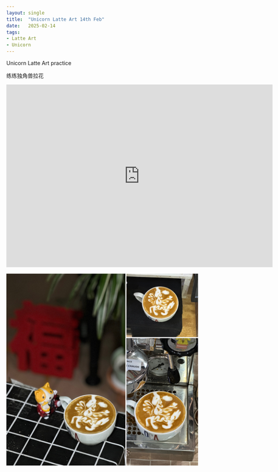 ```yaml
---
layout: single
title:  "Unicorn Latte Art 14th Feb"
date:   2025-02-14
tags:
- Latte Art
- Unicorn
---
```


Unicorn Latte Art practice

练练独角兽拉花


<div class="embed-container">
  <iframe
      src="https://www.youtube.com/embed/vz6WT408WPE"
      width="700"
      height="480"
      frameborder="0"
      allowfullscreen="true">
  </iframe>
</div>


![](/assets/img/2025/02/14/126CDB4C-E4EA-4742-8872-5B6399F385C8.JPG)
